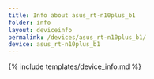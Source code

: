 ```yaml
---
title: Info about asus_rt-n10plus_b1
folder: info
layout: deviceinfo
permalink: /devices/asus_rt-n10plus_b1/
device: asus_rt-n10plus_b1
---
```

{% include templates/device_info.md %}
